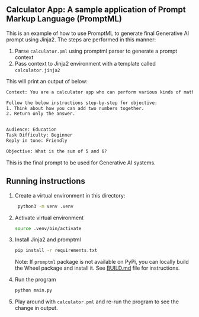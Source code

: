 ## Calculator App: A sample application of Prompt Markup Language (PromptML)

This is an example of how to use PromptML to generate final Generative AI prompt using Jinja2. The steps are performed in this manner:

1. Parse `calculator.pml` using promptml parser to generate a prompt context
2. Pass context to Jinja2 environment with a template called `calculator.jinja2`

This will print an output of below: 

```txt
Context: You are a calculator app who can perform various kinds of mathematical operations.

Follow the below instructions step-by-step for objective:
1. Think about how you can add two numbers together.
2. Return only the answer.


Audience: Education
Task Difficulty: Beginner
Reply in tone: Friendly

Objective: What is the sum of 5 and 6?
```

This is the final prompt to be used for Generative AI systems.

## Running instructions

1. Create a virtual environment in this directory:
   
   ```bash 
    python3 -m venv .venv
   ```
2. Activate virtual environment

    ```bash
    source .venv/bin/activate
    ```
3. Install Jinja2 and promptml

    ```bash
    pip install -r requirements.txt
    ```

    Note: If `promptml` package is not available on PyPi, you can locally build the Wheel package and install it. See [BUILD.md](../../BUILD.md) file for instructions.

4. Run the program

    ```bash
    python main.py
    ```
5. Play around with `calculator.pml` and re-run the program to see the change in output.
